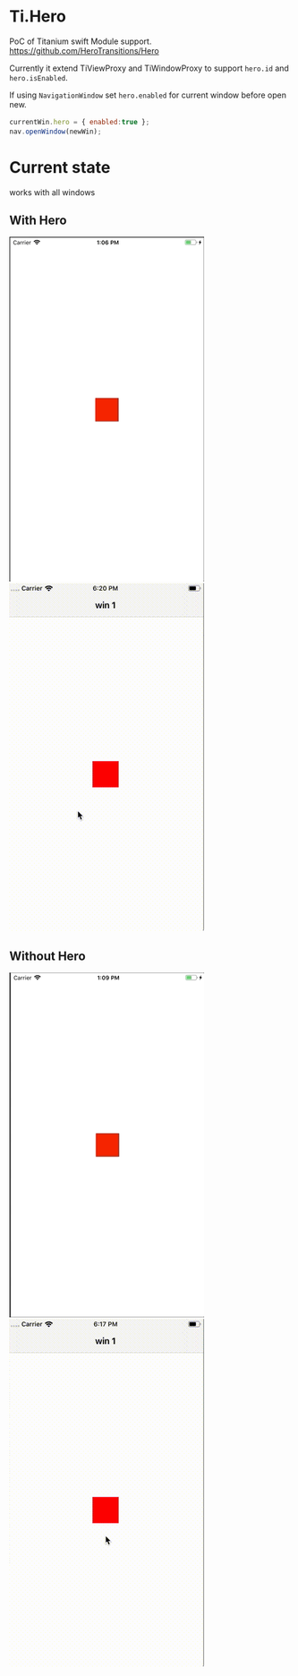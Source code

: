 # Ti.Hero

PoC of Titanium swift Module support. https://github.com/HeroTransitions/Hero

Currently it extend TiViewProxy and TiWindowProxy to support `hero.id` and `hero.isEnabled`.

If using `NavigationWindow` set `hero.enabled` for current window before open new.
```js
currentWin.hero = { enabled:true };
nav.openWindow(newWin);
```

# Current state
works with all windows


## With Hero
![alt text](documentation/with-hero.gif "Modal window") ![alt text](documentation/navigation-with-hero.gif "NavigationWindow")

## Without Hero
![alt text](documentation/without-hero.gif "Modal window") ![alt text](documentation/navigation-without-hero.gif "NavigationWindow") 
